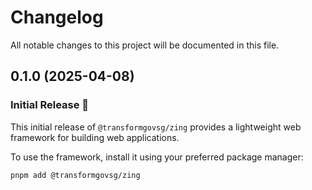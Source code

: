# Changelog

All notable changes to this project will be documented in this file.

## 0.1.0 (2025-04-08)

### Initial Release 🚀

This initial release of `@transformgovsg/zing` provides a lightweight web framework for building web applications.

To use the framework, install it using your preferred package manager:

```sh
pnpm add @transformgovsg/zing
```
